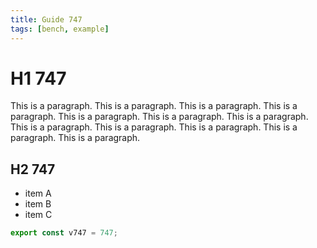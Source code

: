 ```yaml
---
title: Guide 747
tags: [bench, example]
---
```


# H1 747

This is a paragraph. This is a paragraph. This is a paragraph. This is a paragraph. This is a paragraph. This is a paragraph. This is a paragraph. This is a paragraph. This is a paragraph. This is a paragraph. This is a paragraph. This is a paragraph. 

## H2 747

- item A
- item B
- item C

```ts
export const v747 = 747;
```